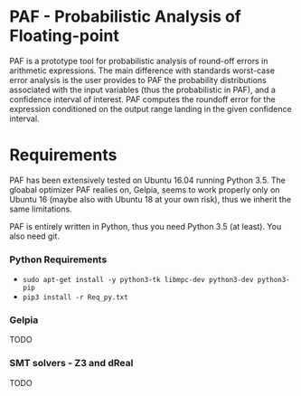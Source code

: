 # PAF - Probabilistic Analysis of Floating-point 
PAF is a prototype tool for probabilistic analysis of round-off errors in arithmetic expressions. 
The main difference with standards worst-case error analysis is the user provides to PAF the 
probability distributions associated with the input variables (thus the probabilistic in PAF), 
and a confidence interval of interest. PAF computes the roundoff error for the expression 
conditioned on the output range landing in the given confidence interval.

# Requirements
PAF has been extensively tested on Ubuntu 16.04 running Python 3.5. 
The gloabal optimizer PAF realies on, Gelpia, seems to work properly only on Ubuntu 16 
(maybe also with Ubuntu 18 at your own risk), thus we inherit the same limitations.

PAF is entirely written in Python, thus you need Python 3.5 (at least). You also need git.

### Python Requirements

* ```sudo apt-get install -y python3-tk libmpc-dev python3-dev python3-pip```
* ```pip3 install -r Req_py.txt```

### Gelpia
TODO

### SMT solvers - Z3 and dReal
TODO

